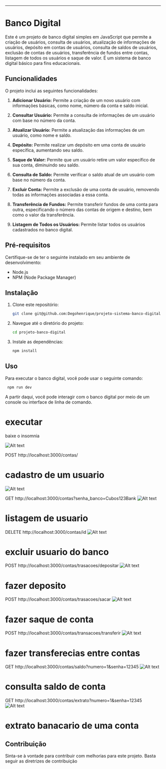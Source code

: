 
---

# Banco Digital

Este é um projeto de banco digital simples em JavaScript que permite a criação de usuários, consulta de usuários, atualização de informações de usuários, depósito em contas de usuários, consulta de saldos de usuários, exclusão de contas de usuários, transferência de fundos entre contas, listagem de todos os usuários e saque de valor. É um sistema de banco digital básico para fins educacionais.

## Funcionalidades

O projeto inclui as seguintes funcionalidades:

1. **Adicionar Usuário:** Permite a criação de um novo usuário com informações básicas, como nome, número da conta e saldo inicial.

2. **Consultar Usuário:** Permite a consulta de informações de um usuário com base no número da conta.

3. **Atualizar Usuário:** Permite a atualização das informações de um usuário, como nome e saldo.

4. **Depósito:** Permite realizar um depósito em uma conta de usuário específica, aumentando seu saldo.

5. **Saque de Valor:** Permite que um usuário retire um valor específico de sua conta, diminuindo seu saldo.

6. **Consulta de Saldo:** Permite verificar o saldo atual de um usuário com base no número da conta.

7. **Excluir Conta:** Permite a exclusão de uma conta de usuário, removendo todas as informações associadas a essa conta.

8. **Transferência de Fundos:** Permite transferir fundos de uma conta para outra, especificando o número das contas de origem e destino, bem como o valor da transferência.

9. **Listagem de Todos os Usuários:** Permite listar todos os usuários cadastrados no banco digital.

## Pré-requisitos

Certifique-se de ter o seguinte instalado em seu ambiente de desenvolvimento:

- Node.js
- NPM (Node Package Manager)

## Instalação

1. Clone este repositório:

   ```bash
   git clone git@github.com:Degohenrique/projeto-sistema-banco-digital.git
   ```

2. Navegue até o diretório do projeto:

   ```bash
   cd projeto-banco-digital
   ```

3. Instale as dependências:

   ```bash
   npm install 
   ```

## Uso

Para executar o banco digital, você pode usar o seguinte comando:

```bash
 npm run dev 
```

A partir daqui, você pode interagir com o banco digital por meio de um console ou interface de linha de comando.


# executar
baixe o insomnia

![Alt text](image-1.png)

POST http://localhost:3000/contas/
# cadastro de um usuario

![Alt text](image.png)


 GET http://localhost:3000/contas?senha_banco=Cubos123Bank
![Alt text](image-3.png)
# listagem de usuario


 DELETE http://localhost:3000/contas/id
![Alt text](image-4.png)
# excluir usuario do banco 

 POST http://localhost:3000/contas/trasacoes/depositar
![Alt text](image-5.png)
# fazer deposito

 POST http://localhost:3000/contas/trasacoes/sacar
![Alt text](image-6.png)
# fazer saque de conta

 POST http://localhost:3000/contas/transacoes/transferir
![Alt text](image-7.png)
# fazer transferecias entre contas

 GET http://localhost:3000/contas/saldo?numero=1&senha=12345
![Alt text](image-8.png)
# consulta saldo de conta

GET http://localhost:3000/contas/extrato?numero=1&senha=12345
![Alt text](image-9.png)
# extrato banacario de uma conta

## Contribuição

Sinta-se à vontade para contribuir com melhorias para este projeto. Basta seguir as diretrizes de contribuição 
